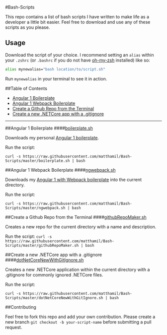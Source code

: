#Bash-Scripts

This repo contains a list of bash scripts I have written to make life as a developer a little bit easier. Feel free to download and use any of these scripts as you please.

## Usage

Download the script of your choice. I recommend setting an `alias` within your `.zshrc` (or `.bashrc` if you do not have [oh-my-zsh](http://ohmyz.sh/) installed) like so:

```bash
alias mynewalias="bash location/to/script.sh"
```

Run `mynewalias` in your terminal to see it in action.

##Table of Contents

* [Angular 1 Boilerplate](https://github.com/matthamil/Bash-Scripts#angular-1-boilerplate)
* [Angular 1 Webpack Boilerplate](https://github.com/matthamil/Bash-Scripts#angular-1-webpack-boilerplate)
* [Create a Github Repo from the Terminal](https://github.com/matthamil/Bash-Scripts#create-a-github-repo-from-the-terminal)
* [Create a new .NETCore app with a .gitignore](https://github.com/matthamil/Bash-Scripts#create-a-new-netcore-app-with-a-gitignore)

---

##Angular 1 Boilerplate
####[boilerplate.sh](https://github.com/matthamil/Bash-Scripts/blob/master/boilerplate.sh)

Downloads my personal [Angular 1 boilerplate](https://github.com/matthamil/Angular-Boilerplate).

Run the script:

`curl -s https://raw.githubusercontent.com/matthamil/Bash-Scripts/master/boilerplate.sh | bash`

##Angular 1 Webpack Boilerplate
####[ngwebpack.sh](https://github.com/matthamil/Bash-Scripts/blob/master/ngwebpack.sh)

Downloads my [Angular 1 with Webpack boilerplate](https://github.com/matthamil/Angular1Webpack) into the current directory.

Run the script:

`curl -s https://raw.githubusercontent.com/matthamil/Bash-Scripts/master/ngwebpack.sh | bash`

##Create a Github Repo from the Terminal
####[githubRepoMaker.sh](https://github.com/matthamil/Bash-Scripts/blob/master/githubRepoMaker.sh)

Creates a new repo for the current directory with a name and description.

Run the script:
`curl -s https://raw.githubusercontent.com/matthamil/Bash-Scripts/master/githubRepoMaker.sh | bash`

##Create a new .NETCore app with a .gitignore
####[dotNetCoreNewWithGitIgnore.sh](https://github.com/matthamil/Bash-Scripts/blob/master/dotNetCoreNewWithGitIgnore.sh)

Creates a new .NETCore application within the current directory with a .gitignore for commonly ignored .NETCore files.

Run the script:

`curl -s https://raw.githubusercontent.com/matthamil/Bash-Scripts/master/dotNetCoreNewWithGitIgnore.sh | bash`

##Contributing

Feel free to fork this repo and add your own contribution. Please create a new branch `git checkout -b your-script-name` before submitting a pull request.
